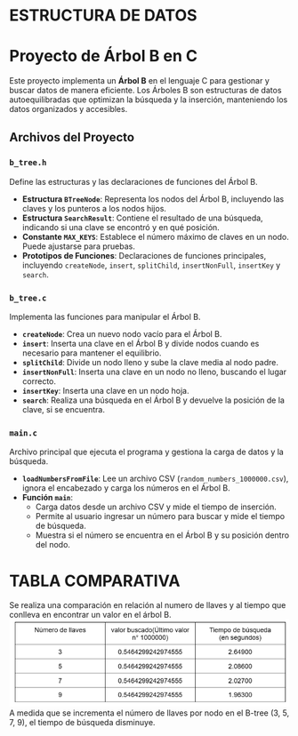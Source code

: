 # ESTRUCTURA DE DATOS
# Proyecto de Árbol B en C

Este proyecto implementa un **Árbol B** en el lenguaje C para gestionar y buscar datos de manera eficiente. Los Árboles B son estructuras de datos autoequilibradas que optimizan la búsqueda y la inserción, manteniendo los datos organizados y accesibles.

## Archivos del Proyecto

### `b_tree.h`
Define las estructuras y las declaraciones de funciones del Árbol B.

- **Estructura `BTreeNode`**: Representa los nodos del Árbol B, incluyendo las claves y los punteros a los nodos hijos.
- **Estructura `SearchResult`**: Contiene el resultado de una búsqueda, indicando si una clave se encontró y en qué posición.
- **Constante `MAX_KEYS`**: Establece el número máximo de claves en un nodo. Puede ajustarse para pruebas.
- **Prototipos de Funciones**: Declaraciones de funciones principales, incluyendo `createNode`, `insert`, `splitChild`, `insertNonFull`, `insertKey` y `search`.

### `b_tree.c`
Implementa las funciones para manipular el Árbol B.

- **`createNode`**: Crea un nuevo nodo vacío para el Árbol B.
- **`insert`**: Inserta una clave en el Árbol B y divide nodos cuando es necesario para mantener el equilibrio.
- **`splitChild`**: Divide un nodo lleno y sube la clave media al nodo padre.
- **`insertNonFull`**: Inserta una clave en un nodo no lleno, buscando el lugar correcto.
- **`insertKey`**: Inserta una clave en un nodo hoja.
- **`search`**: Realiza una búsqueda en el Árbol B y devuelve la posición de la clave, si se encuentra.

### `main.c`
Archivo principal que ejecuta el programa y gestiona la carga de datos y la búsqueda.

- **`loadNumbersFromFile`**: Lee un archivo CSV (`random_numbers_1000000.csv`), ignora el encabezado y carga los números en el Árbol B.
- **Función `main`**:
  - Carga datos desde un archivo CSV y mide el tiempo de inserción.
  - Permite al usuario ingresar un número para buscar y mide el tiempo de búsqueda.
  - Muestra si el número se encuentra en el Árbol B y su posición dentro del nodo.

# TABLA COMPARATIVA 
Se realiza una comparación en relación al numero de llaves y al tiempo que conlleva en encontrar un valor en el árbol B.
![Tabla comparativa](https://github.com/esth-12343/ESTRUCTURA-DE-DATOS/blob/main/images/TABLA-COMPARATIVA.png)
 A medida que se incrementa el número de llaves por nodo en el B-tree (3, 5, 7, 9), el tiempo de búsqueda disminuye.